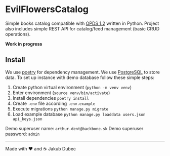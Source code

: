 # EvilFlowersCatalog

Simple books catalog compatible with [OPDS 1.2](https://specs.opds.io/opds-1.2) written in Python. Project also
includes simple REST API for catalog/feed management (basic CRUD operations).

**Work in progress**

## Install

We use [poetry]() for dependency management. We use [PostgreSQL]() to store data. To set up instance with demo database
follow these simple steps:

1. Create python virtual environment (`python -m venv venv`)
2. Enter environment (`source venv/bin/activate`)
3. Install dependencies `poetry install`
4. Create `.env` file according `.env.example`
5. Execute migrations `python manage.py migrate`
6. Load example database `python manage.py loaddata users.json api_keys.json`

Demo superuser name: `arthur.dent@backbone.sk`
Demo superuser password: `admin`

---
Made with ❤️ and ☕️ Jakub Dubec
